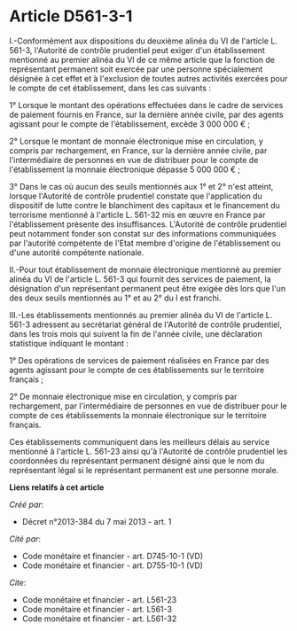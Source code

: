 # Article D561-3-1

I.-Conformément aux dispositions du deuxième alinéa du VI de l'article L. 561-3, l'Autorité de contrôle prudentiel peut
exiger d'un établissement mentionné au premier alinéa du VI de ce même article que la fonction de représentant permanent soit
exercée par une personne spécialement désignée à cet effet et à l'exclusion de toutes autres activités exercées pour le
compte de cet établissement, dans les cas suivants : 

1° Lorsque le montant des opérations effectuées dans le cadre de services de paiement fournis en France, sur la dernière
année civile, par des agents agissant pour le compte de l'établissement, excède 3 000 000 € ; 

2° Lorsque le montant de monnaie électronique mise en circulation, y compris par rechargement, en France, sur la dernière
année civile, par l'intermédiaire de personnes en vue de distribuer pour le compte de l'établissement la monnaie électronique
dépasse 5 000 000 € ; 

3° Dans le cas où aucun des seuils mentionnés aux 1° et 2° n'est atteint, lorsque l'Autorité de contrôle prudentiel constate
que l'application du dispositif de lutte contre le blanchiment des capitaux et le financement du terrorisme mentionné à
l'article L. 561-32 mis en œuvre en France par l'établissement présente des insuffisances. L'Autorité de contrôle prudentiel
peut notamment fonder son constat sur des informations communiquées par l'autorité compétente de l'Etat membre d'origine de
l'établissement ou d'une autorité compétente nationale. 

II.-Pour tout établissement de monnaie électronique mentionné au premier alinéa du VI de l'article L. 561-3 qui fournit des
services de paiement, la désignation d'un représentant permanent peut être exigée dès lors que l'un des deux seuils
mentionnés au 1° et au 2° du I est franchi. 

III.-Les établissements mentionnés au premier alinéa du VI de l'article L. 561-3 adressent au secrétariat général de
l'Autorité de contrôle prudentiel, dans les trois mois qui suivent la fin de l'année civile, une déclaration statistique
indiquant le montant : 

1° Des opérations de services de paiement réalisées en France par des agents agissant pour le compte de ces établissements
sur le territoire français ; 

2° De monnaie électronique mise en circulation, y compris par rechargement, par l'intermédiaire de personnes en vue de
distribuer pour le compte de ces établissements la monnaie électronique sur le territoire français. 

Ces établissements communiquent dans les meilleurs délais au service mentionné à l'article L. 561-23 ainsi qu'à l'Autorité de
contrôle prudentiel les coordonnées du représentant permanent désigné ainsi que le nom du représentant légal si le
représentant permanent est une personne morale.

**Liens relatifs à cet article**

_Créé par_:

  - Décret n°2013-384 du 7 mai 2013 - art. 1

_Cité par_:

  - Code monétaire et financier - art. D745-10-1 (VD)
  - Code monétaire et financier - art. D755-10-1 (VD)

_Cite_:

  - Code monétaire et financier - art. L561-23
  - Code monétaire et financier - art. L561-3
  - Code monétaire et financier - art. L561-32
